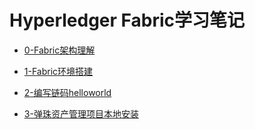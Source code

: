# Hyperledger Fabric学习笔记

- [0-Fabric架构理解](./0-Fabric架构理解.md)

- [1-Fabric环境搭建](./1-Fabric环境搭建.md)
- [2-编写链码helloworld](./2-编写链码helloworld.md)

- [3-弹珠资产管理项目本地安装](./3-弹珠资产管理项目本地安装.md)


